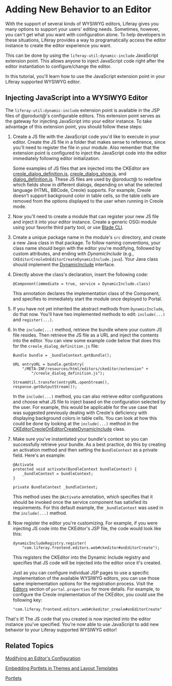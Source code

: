 # Adding New Behavior to an Editor [](id=adding-new-behavior-to-an-editor)

With the support of several kinds of WYSIWYG editors, Liferay gives you many
options to support your users' editing needs. Sometimes, however, you can't get
what you want with configuration alone. To help developers in these situations,
Liferay provides a way to programatically access the editor instance to create
the editor experience you want.

This can be done by using the `liferay-util:dynamic-include` JavaScript
extension point. This allows anyone to inject JavaScript code right after the
editor instantiation to configure/change the editor.

In this tutorial, you'll learn how to use the JavaScript extension point in your
Liferay supported WYSIWYG editor.

## Injecting JavaScript into a WYSIWYG Editor [](id=injecting-javascript-into-a-wysiwyg-editor)

The `liferay-util:dynamic-include` extension point is available in the JSP files
of @product@'s configurable editors. This extension point serves as the gateway
for injecting JavaScript into your editor instance. To take advantage of this
extension point, you should follow these steps:

1.  Create a JS file with the JavaScript code you'd like to execute in your
    editor. Create the JS file in a folder that makes sense to reference,
    since you'll need to register the file in your module. Also remember that the
    extension point is configured to inject the JavaScript code into the editor
    immediately following editor initialization.

    Some examples of JS files that are injected into the CKEditor are
    [creole_dialog_definition.js](https://github.com/liferay/liferay-portal/blob/master/modules/apps/foundation/frontend-editor/frontend-editor-ckeditor-web/src/main/resources/META-INF/resources/_diffs/extension/creole_dialog_definition.js),
    [creole_dialog_show.js](https://github.com/liferay/liferay-portal/blob/master/modules/apps/foundation/frontend-editor/frontend-editor-ckeditor-web/src/main/resources/META-INF/resources/_diffs/extension/creole_dialog_show.js),
    and
    [dialog_definition.js](https://github.com/liferay/liferay-portal/blob/master/modules/apps/foundation/frontend-editor/frontend-editor-ckeditor-web/src/main/resources/META-INF/resources/_diffs/extension/dialog_definition.js).
    These JS files are used by @product@ to redefine which fields show in
    different dialogs, depending on what the selected language (HTML, BBCode,
    Creole) supports. For example, Creole doesn't support background color in
    table cells, so the table cells are removed from the options displayed to
    the user when running in Creole mode.

2.  Now you'll need to create a module that can register your new JS file and
    inject it into your editor instance. Create a generic OSGi module using your
    favorite third party tool, or use
    [Blade CLI](/develop/tutorials/-/knowledge_base/7-0/blade-cli).

3.  Create a unique package name in the module's `src` directory, and create a
    new Java class in that package. To follow naming conventions, your class name
    should begin with the editor you're modifying, followed by custom attributes,
    and ending with *DynamicInclude* (e.g.,
    `CKEditorCreoleOnEditorCreateDynamicInclude.java`). Your Java class should
    implement the
   [DynamicInclude](https://github.com/liferay/liferay-portal/blob/master/portal-kernel/src/com/liferay/portal/kernel/servlet/taglib/DynamicInclude.java)
   interface.

4.  Directly above the class's declaration, insert the following code:

        @Component(immediate = true, service = DynamicInclude.class)

    This annotation declares the implementation class of the Component, and
    specifies to immediately start the module once deployed to Portal.

5.  If you have not yet inherited the abstract methods from `DynamicInclude`, do
    that now. You'll have two implemented methods to edit: `include(...)` and
    `register(...)`.

6.  In the `include(...)` method, retrieve the bundle where your custom JS file
    resides. Then retrieve the JS file as a URL and inject the contents into the
    editor. You can view some example code below that does this for the
    `creole_dialog_definition.js` file:

        Bundle bundle = _bundleContext.getBundle();

        URL entryURL = bundle.getEntry(
            "/META-INF/resources/html/editors/ckeditor/extension" +
                "/creole_dialog_definition.js");

        StreamUtil.transfer(entryURL.openStream(), response.getOutputStream());

    In the `include(...)` method, you can also retrieve editor configurations
    and choose what JS file to inject based on the configuration selected by
    the user. For example, this would be applicable for the use case that was
    suggested previously dealing with Creole's deficiency with displaying
    background colors in table cells. You can look at how this could be
    done by looking at the `include(...)` method in the
    [CKEditorCreoleOnEditorCreateDynamicInclude](https://github.com/liferay/liferay-portal/blob/master/modules/apps/foundation/frontend-editor/frontend-editor-ckeditor-web/src/main/java/com/liferay/frontend/editor/ckeditor/web/servlet/taglib/CKEditorCreoleOnEditorCreateDynamicInclude.java)
    class.

7.  Make sure you've instantiated your bundle's context so you
    can successfully retrieve your bundle. As a best practice, do this by 
    creating an activation method and then setting the `BundleContext` as a
    private field. Here's an example: 

        @Activate
        protected void activate(BundleContext bundleContext) {
            _bundleContext = bundleContext;
        }

        private BundleContext _bundleContext;

    This method uses the `@Activate` annotation, which specifies that it
    should be invoked once the service component has satisfied its requirements.
    For this default example, the `_bundleContext` was used in the
    `include(...)` method.

8.  Now register the editor you're customizing. For example, if you were
    injecting JS code into the CKEditor's JSP file, the code would look like
    this:

        dynamicIncludeRegistry.register(
            "com.liferay.frontend.editors.web#ckeditor#onEditorCreate");

    This registers the CKEditor into the Dynamic Include registry and specifies
    that JS code will be injected into the editor once it's created.

    Just as you can configure individual JSP pages to use a specific
    implementation of the available WYSIWYG editors, you can use those same
    implementation options for the registration process. Visit the
    [Editors](@platform-ref@/7.0-latest/propertiesdoc/portal.properties.html#Editors)
    section of `portal.properties` for more details. For example, to configure
    the Creole implementation of the CKEditor, you could use the following
    key:

        "com.liferay.frontend.editors.web#ckeditor_creole#onEditorCreate"

That's it! The JS code that you created is now injected into the editor instance
you've specified. You're now able to use JavaScript to add new behavior to your
Liferay supported WYSIWYG editor!

## Related Topics [](id=related-topics)

[Modifying an Editor's Configuration](/develop/tutorials/-/knowledge_base/7-0/modifying-an-editors-configuration)

[Embedding Portlets in Themes and Layout Templates](/develop/tutorials/-/knowledge_base/7-0/embedding-portlets-in-themes-and-layout-templates)

[Portlets](/develop/tutorials/-/knowledge_base/7-0/portlets)
